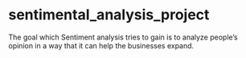 # sentimental_analysis_project
The goal which Sentiment analysis tries to gain is to analyze people’s opinion in a way that it can help the businesses expand.
